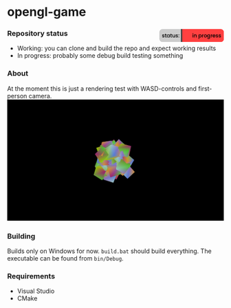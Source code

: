 # opengl-game
### Repository status <img src="status.png?" width="150" height="30" align="right"/>

- Working: you can clone and build the repo and expect working results
- In progress: probably some debug build testing something

### About
At the moment this is just a rendering test with WASD-controls and first-person camera.
![Image showing the game](/screenshot.png)
### Building
Builds only on Windows for now. ``build.bat`` should build everything. The executable can be found from ``bin/Debug``.
### Requirements
- Visual Studio
- CMake